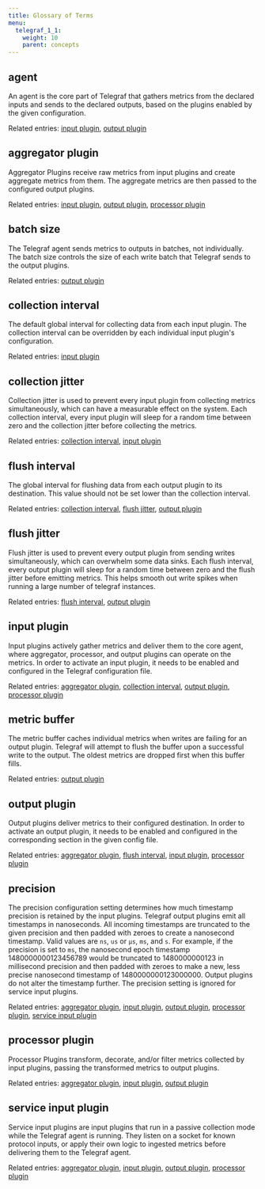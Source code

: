 ```yaml
---
title: Glossary of Terms
menu:
  telegraf_1_1:
    weight: 10
    parent: concepts
---
```


## agent

An agent is the core part of Telegraf that gathers metrics from the declared inputs and sends to the declared outputs, based on the plugins enabled by the given configuration.

Related entries: [input plugin](/telegraf/v1.1/concepts/glossary/#input-plugin), [output plugin](/telegraf/v1.1/concepts/glossary/#output-plugin)

## aggregator plugin 

Aggregator Plugins receive raw metrics from input plugins and create aggregate metrics from them. 
The aggregate metrics are then passed to the configured output plugins.

Related entries: [input plugin](/telegraf/v1.1/concepts/glossary/#input-plugin), [output plugin](/telegraf/v1.1/concepts/glossary/#output-plugin), [processor plugin](/telegraf/v1.1/concepts/glossary/#processor-plugin)

## batch size 

The Telegraf agent sends metrics to outputs in batches, not individually. 
The batch size controls the size of each write batch that Telegraf sends to the output plugins.

Related entries: [output plugin](/telegraf/v1.1/concepts/glossary/#output-plugin)

## collection interval

The default global interval for collecting data from each input plugin. 
The collection interval can be overridden by each individual input plugin's configuration.

Related entries: [input plugin](/telegraf/v1.1/concepts/glossary/#input-plugin)

## collection jitter

Collection jitter is used to prevent every input plugin from collecting metrics simultaneously, which can have a measurable effect on the system.
Each collection interval, every input plugin will sleep for a random time between zero and the collection jitter before collecting the metrics.

Related entries: [collection interval](/telegraf/v1.1/concepts/glossary/#collection-interval), [input plugin](/telegraf/v1.1/concepts/glossary/#input-plugin)

## flush interval

The global interval for flushing data from each output plugin to its destination. 
This value should not be set lower than the collection interval.

Related entries: [collection interval](/telegraf/v1.1/concepts/glossary/#collection-interval), [flush jitter](/telegraf/v1.1/concepts/glossary/#flush-jitter), [output plugin](/telegraf/v1.1/concepts/glossary/#output-plugin)

## flush jitter

Flush jitter is used to prevent every output plugin from sending writes simultaneously, which can overwhelm some data sinks.
Each flush interval, every output plugin will sleep for a random time between zero and the flush jitter before emitting metrics. 
This helps smooth out write spikes when running a large number of telegraf instances.

Related entries: [flush interval](/telegraf/v1.1/concepts/glossary/#flush-interval), [output plugin](/telegraf/v1.1/concepts/glossary/#output-plugin)

## input plugin

Input plugins actively gather metrics and deliver them to the core agent, where aggregator, processor, and output plugins can operate on the metrics. 
In order to activate an input plugin, it needs to be enabled and configured in the Telegraf configuration file. 

Related entries: [aggregator plugin](/telegraf/v1.1/concepts/glossary/#aggregator-plugin), [collection interval](/telegraf/v1.1/concepts/glossary/#collection-interval), [output plugin](/telegraf/v1.1/concepts/glossary/#output-plugin), [processor plugin](/telegraf/v1.1/concepts/glossary/#processor-plugin)

## metric buffer

The metric buffer caches individual metrics when writes are failing for an output plugin. 
Telegraf will attempt to flush the buffer upon a successful write to the output. 
The oldest metrics are dropped first when this buffer fills.

Related entries: [output plugin](/telegraf/v1.1/concepts/glossary/#output-plugin)

## output plugin

Output plugins deliver metrics to their configured destination. In order to activate an output plugin, it needs to be enabled and configured in the corresponding section in the given config file.

Related entries: [aggregator plugin](/telegraf/v1.1/concepts/glossary/#aggregator-plugin), [flush interval](/telegraf/v1.1/concepts/glossary/#flush-interval), [input plugin](/telegraf/v1.1/concepts/glossary/#input-plugin), [processor plugin](/telegraf/v1.1/concepts/glossary/#processor-plugin)

## precision

The precision configuration setting determines how much timestamp precision is retained by the input plugins. Telegraf output plugins emit all timestamps in nanoseconds. 
All incoming timestamps are truncated to the given precision and then padded with zeroes to create a nanosecond timestamp.
Valid values are `ns`, `us` or `µs`, `ms`, and `s`.
For example, if the precision is set to `ms`, the nanosecond epoch timestamp 1480000000123456789 would be truncated to 1480000000123 in millisecond precision and then padded with zeroes to make a new, less precise nanosecond timestamp of 1480000000123000000. 
Output plugins do not alter the timestamp further. The precision setting is ignored for service input plugins.

Related entries:  [aggregator plugin](/telegraf/v1.1/concepts/glossary/#aggregator-plugin), [input plugin](/telegraf/v1.1/concepts/glossary/#input-plugin), [output plugin](/telegraf/v1.1/concepts/glossary/#output-plugin), [processor plugin](/telegraf/v1.1/concepts/glossary/#processor-plugin), [service input plugin](/telegraf/v1.1/concepts/glossary/#service-input-plugin)

## processor plugin 

Processor Plugins transform, decorate, and/or filter metrics collected by input plugins, passing the transformed metrics to output plugins.

Related entries: [aggregator plugin](/telegraf/v1.1/concepts/glossary/#aggregator-plugin), [input plugin](/telegraf/v1.1/concepts/glossary/#input-plugin), [output plugin](/telegraf/v1.1/concepts/glossary/#output-plugin)

## service input plugin

Service input plugins are input plugins that run in a passive collection mode while the Telegraf agent is running. 
They listen on a socket for known protocol inputs, or apply their own logic to ingested metrics before delivering them to the Telegraf agent.

Related entries: [aggregator plugin](/telegraf/v1.1/concepts/glossary/#aggregator-plugin), [input plugin](/telegraf/v1.1/concepts/glossary/#input-plugin), [output plugin](/telegraf/v1.1/concepts/glossary/#output-plugin), [processor plugin](/telegraf/v1.1/concepts/glossary/#processor-plugin)

